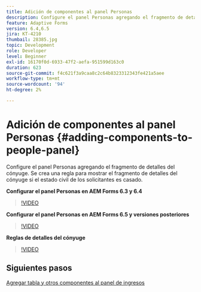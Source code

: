 ```yaml
---
title: Adición de componentes al panel Personas
description: Configure el panel Personas agregando el fragmento de detalles del cónyuge. Se crea una regla para mostrar el fragmento de detalles del cónyuge si el estado civil de los solicitantes es casado.
feature: Adaptive Forms
version: 6.4,6.5
jira: KT-4210
thumbail: 28385.jpg
topic: Development
role: Developer
level: Beginner
exl-id: 16170f0d-6933-47f2-aefa-951599d163c0
duration: 623
source-git-commit: f4c621f3a9caa8c2c64b8323312343fe421a5aee
workflow-type: tm+mt
source-wordcount: '94'
ht-degree: 2%

---
```


# Adición de componentes al panel Personas {#adding-components-to-people-panel}

Configure el panel Personas agregando el fragmento de detalles del cónyuge. Se crea una regla para mostrar el fragmento de detalles del cónyuge si el estado civil de los solicitantes es casado.

**Configurar el panel Personas en AEM Forms 6.3 y 6.4**

>[!VIDEO](https://video.tv.adobe.com/v/22193?quality=12&learn=on)

**Configurar el panel Personas en AEM Forms 6.5 y versiones posteriores**

>[!VIDEO](https://video.tv.adobe.com/v/28385?quality=12&learn=on)

**Reglas de detalles del cónyuge**

>[!VIDEO](https://video.tv.adobe.com/v/22195?quality=12&learn=on)

## Siguientes pasos

[Agregar tabla y otros componentes al panel de ingresos](./adding-table-to-income-panel.md)
